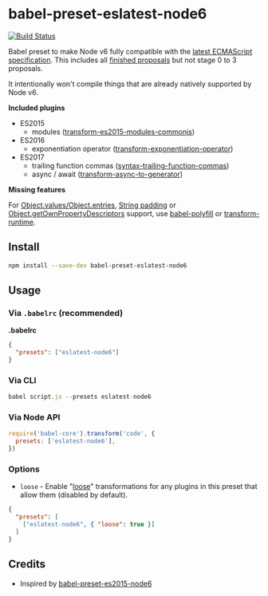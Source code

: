 # babel-preset-eslatest-node6

[![Build Status](https://travis-ci.org/blockai/babel-preset-eslatest-node6.svg?branch=master)](https://travis-ci.org/blockai/babel-preset-eslatest-node6)

Babel preset to make Node v6 fully compatible with the [latest
ECMAScript specification](https://tc39.github.io/ecma262/). This
includes all [finished proposals](https://github.com/tc39/proposals/blob/master/finished-proposals.md) but not stage 0 to 3 proposals.

It intentionally won't compile things that are already natively
supported by Node v6.

**Included plugins**

- ES2015
  - modules ([transform-es2015-modules-commonjs](http://babeljs.io/docs/plugins/transform-es2015-modules-commonjs))
- ES2016
  - exponentiation operator ([transform-exponentiation-operator](http://babeljs.io/docs/plugins/transform-exponentiation-operator))
- ES2017
  - trailing function commas ([syntax-trailing-function-commas](http://babeljs.io/docs/plugins/syntax-trailing-function-commas))
  - async / await ([transform-async-to-generator](http://babeljs.io/docs/plugins/transform-async-to-generator))

**Missing features**

For [Object.values/Object.entries](https://github.com/tc39/proposal-object-values-entries), [String padding](https://github.com/tc39/proposal-string-pad-start-end) or [Object.getOwnPropertyDescriptors](https://github.com/tc39/proposal-object-getownpropertydescriptors) support, use [babel-polyfill](https://babeljs.io/docs/usage/polyfill/) or [transform-runtime](https://babeljs.io/docs/plugins/transform-runtime/).

## Install

```bash
npm install --save-dev babel-preset-eslatest-node6
```

## Usage

### Via `.babelrc` (recommended)

**.babelrc**

```json
{
  "presets": ["eslatest-node6"]
}
```

### Via CLI

```js
babel script.js --presets eslatest-node6
```

### Via Node API

```js
require('babel-core').transform('code', {
  presets: ['eslatest-node6'],
})
```

### Options

* `loose` - Enable "[loose](http://www.2ality.com/2015/12/babel6-loose-mode.html)" transformations for any plugins in this preset that allow them (disabled by default).

```json
{
  "presets": [
    ["eslatest-node6", { "loose": true }]
  ]
}
```

## Credits

* Inspired by [babel-preset-es2015-node6](https://github.com/jhen0409/babel-preset-es2015-node6)